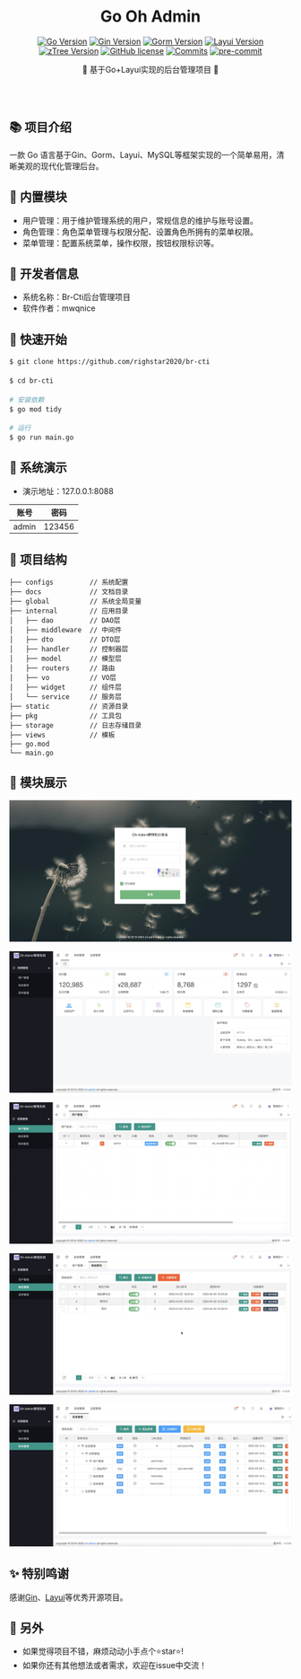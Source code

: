 <div align="center">
<h1>Go Oh Admin</h1>

[![Go Version](https://img.shields.io/badge/Go-1.16-brightgreen)](https://github.com/righstar2020/br-cti)
[![Gin Version](https://img.shields.io/badge/Gin-1.8.1-brightgreen)](https://github.com/righstar2020/br-cti)
[![Gorm Version](https://img.shields.io/badge/Gorm-1.23.4-brightgreen)](https://github.com/righstar2020/br-cti)
[![Layui Version](https://img.shields.io/badge/layui-2.5.6-brightgreen.svg)](https://github.com/righstar2020/br-cti)
[![zTree Version](https://img.shields.io/badge/zTree-3.5.40-brightgreen.svg)](https://github.com/righstar2020/br-cti)
[![GitHub license](https://img.shields.io/github/license/righstar2020/br-cti)](https://github.com/righstar2020/br-cti/LICENSE)
[![Commits](https://img.shields.io/github/commit-activity/m/righstar2020/br-cti?color=ffff00)](https://github.com/righstar2020/br-cti/commits/main)
[![pre-commit](https://img.shields.io/badge/pre--commit-enabled-brightgreen?logo=pre-commit)](https://github.com/pre-commit/pre-commit)

<p> 🌉 基于Go+Layui实现的后台管理项目 🌉</p>

<img src="https://camo.githubusercontent.com/82291b0fe831bfc6781e07fc5090cbd0a8b912bb8b8d4fec0696c881834f81ac/68747470733a2f2f70726f626f742e6d656469612f394575424971676170492e676966" width="800"  height="3">
</div><br>

## 📚 项目介绍
一款 Go 语言基于Gin、Gorm、Layui、MySQL等框架实现的一个简单易用，清晰美观的现代化管理后台。

## 🍪 内置模块
+ 用户管理：用于维护管理系统的用户，常规信息的维护与账号设置。
+ 角色管理：角色菜单管理与权限分配、设置角色所拥有的菜单权限。
+ 菜单管理：配置系统菜单，操作权限，按钮权限标识等。

## 👷 开发者信息
* 系统名称：Br-Cti后台管理项目
* 软件作者：mwqnice

## 🎨 快速开始

```bash
$ git clone https://github.com/righstar2020/br-cti

$ cd br-cti

# 安装依赖
$ go mod tidy

# 运行
$ go run main.go

```

## 🎨 系统演示

+ 演示地址：127.0.0.1:8088

账号 | 密码|
---|--------|
admin | 123456|

## 🍪 项目结构

```
├── configs         // 系统配置
├── docs            // 文档目录
├── global          // 系统全局变量
├── internal        // 应用目录
│   ├── dao         // DAO层
│   ├── middleware  // 中间件
│   ├── dto         // DTO层
│   ├── handler     // 控制器层
│   ├── model       // 模型层
│   ├── routers     // 路由
│   ├── vo          // VO层
│   ├── widget      // 组件层
│   └── service     // 服务层 
├── static          // 资源目录 
├── pkg             // 工具包
├── storage         // 日志存储目录
├── views           // 模板
├── go.mod
└── main.go
```

## 🔧 模块展示

![效果图](./static/demo/login.jpg)

![效果图](./static/demo/index.jpg)

![效果图](./static/demo/user.jpg)

![效果图](./static/demo/role.jpg)

![效果图](./static/demo/menu.jpg)

## ✨  特别鸣谢
感谢[Gin](https://github.com/gin-gonic/gin)、[Layui](http://www.layui.com)等优秀开源项目。

## 🤗 另外

- 如果觉得项目不错，麻烦动动小手点个⭐️star⭐️!
- 如果你还有其他想法或者需求，欢迎在issue中交流！